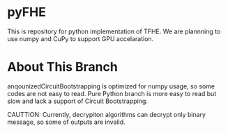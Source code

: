# pyFHE
This is repository for python implementation of TFHE. We are plannning to use numpy and CuPy to support GPU accelaration.

# About This Branch
anqounizedCircuitBootstrapping is optimized for numpy usage, so some codes are not easy to read. Pure Python branch is more easy to read but slow and lack a support of Circuit Bootstrapping.

CAUTTION: Currently, decrypiton algorithms can decrypt only binary message, so some of outputs are invalid.
